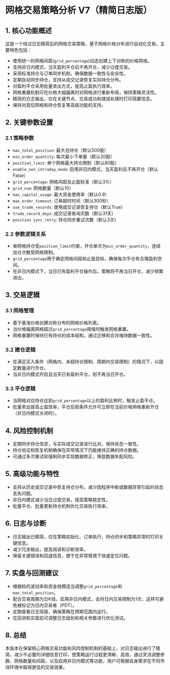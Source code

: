# 网格交易策略分析 V7（精简日志版）

## 1. 核心功能概述

这是一个经过日志精简后的网格交易策略，基于网格价格分布进行自动化交易。主要特色包括：

- 使用统一的网格间距(`grid_percentage`)动态创建上下对称的价格网格。
- 支持非日内模式，当天盈利平仓后不再开仓，减少过度交易。
- 采用标准持仓与订单同步机制，确保数据一致性与安全性。
- 定期自动同步持仓，支持从成交记录恢复实际持仓分布。
- 对盈利平仓采用批量卖出方式，提高止盈执行效率。
- 网格重置机制可在价格大幅偏离时对网格进行重新布局，保持策略灵活性。
- 精简的日志输出，仅在关键节点、交易成功和错误处理时打印简要信息。
- 保持对高位网格和持仓恢复等高级功能的支持。

## 2. 关键参数设置

### 2.1 策略参数

- `max_total_position`: 最大总持仓（默认500股）
- `min_order_quantity`: 每次最小下单量（默认20股）
- `position_limit`: 单个网格最大持仓限制（默认80股）
- `enable_non_intraday_mode`: 启用非日内模式，当天盈利后不再开仓（默认False）
- `grid_percentage`: 网格间距及止盈标准（默认3%）
- `grid_num`: 网格数量（默认10）
- `max_capital_usage`: 最大资金使用率（默认0.9）
- `max_order_timeout`: 订单超时时间（默认300秒）
- `use_trade_records`: 使用成交记录恢复持仓（默认True）
- `trade_record_days`: 成交记录查询天数（默认31天）
- `position_sync_retry`: 持仓同步重试次数（默认3次）

### 2.2 参数逻辑关系

- 单网格持仓受`position_limit`约束，开仓单次为`min_order_quantity`，连续加仓次数受网格限制。
- `grid_percentage`用于确定网格间距和止盈目标，确保每次平仓有合理盈利空间。
- 在非日内模式下，当日已有盈利平仓操作后，策略将不再当日开仓，减少频繁进出。

## 3. 交易逻辑

### 3.1 网格管理

- 基于基准价格创建对称分布的网格价格列表。
- 当价格偏离网格超过`grid_percentage`阈值时触发网格重置。
- 网格重置时保持已有持仓的成本结构，通过迁移和合并维持数据一致性。

### 3.2 建仓逻辑

- 在满足买入条件（网格内、未超持仓限制、周期内交易限制）的情况下，以固定数量进行开仓。
- 当非日内模式开启且当天已有盈利平仓，则不再当日开仓。

### 3.3 平仓逻辑

- 当网格对应持仓达到`grid_percentage`以上的盈利比例时，触发止盈平仓。
- 批量卖出提高止盈效率，平仓后若条件允许可立即在当前价格网格重新开仓（非日内模式关闭时）。

## 4. 风险控制机制

- 定期同步持仓信息，与实际成交记录进行比对，保持状态一致性。
- 持仓验证和恢复机制确保在异常情况下仍能维持正确的持仓数据。
- 可通过多次重试和强制同步实现数据修正，降低数据失配风险。

## 5. 高级功能与特性

- 支持从历史成交记录中恢复持仓分布，减少因程序中断或数据异常引起的状态丢失问题。
- 非日内模式减少当日过度交易，提高策略稳定性。
- 批量平仓、批量更新持仓机制优化交易执行效率。

## 6. 日志与诊断

- 日志输出已精简，仅在策略初始化、订单执行、持仓同步和策略异常时打印关键信息。
- 减少冗余输出，提高阅读和诊断效率。
- 保留关键错误和回退信息，便于在异常情境下快速定位问题。

## 7. 实盘与回测建议

- 根据标的波动率和资金规模适当调整`grid_percentage`和`max_total_position`。
- 配合交易周期为日K线，启用非日内模式，会将日内交易限制为1次，这样可避免被标记为日内交易者（PDT）。
- 定期查看日志简报，确保策略在预期范围内运行。
- 在回测和实盘前可调整日志级别和相关参数进行优化测试。

## 8. 总结

本版本在保留核心网格交易功能和风险控制机制的基础上，对日志输出进行了精简，减少不必要的详细信息打印，使策略运行过程更清晰、高效。通过灵活调整参数、网格数量和间距，以及启用非日内模式等功能，用户可根据自身需求在不同市场环境中取得更佳的交易效果。
